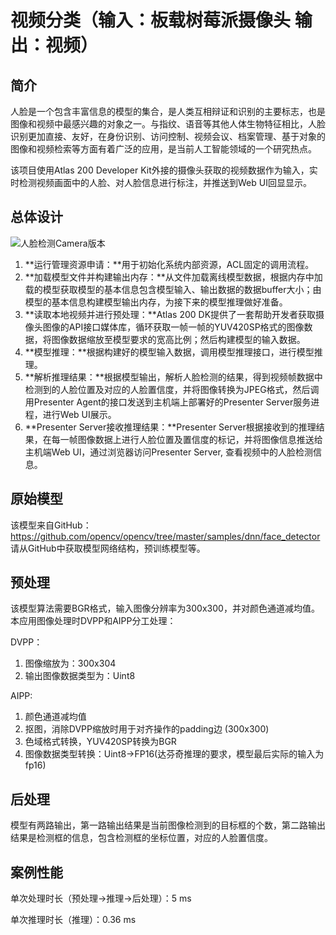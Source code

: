 # 视频分类（输入：板载树莓派摄像头 输出：视频）

## 简介

人脸是一个包含丰富信息的模型的集合，是人类互相辩证和识别的主要标志，也是图像和视频中最感兴趣的对象之一。与指纹、语音等其他人体生物特征相比，人脸识别更加直接、友好，在身份识别、访问控制、视频会议、档案管理、基于对象的图像和视频检索等方面有着广泛的应用，是当前人工智能领域的一个研究热点。


该项目使用Atlas 200 Developer Kit外接的摄像头获取的视频数据作为输入，实时检测视频画面中的人脸、对人脸信息进行标注，并推送到Web UI回显显示。

## 总体设计

![人脸检测Camera版本](C:\Users\Ly\Pictures\人脸检测Camera版本.png)



1. **运行管理资源申请：**用于初始化系统内部资源，ACL固定的调用流程。
2. **加载模型文件并构建输出内存：**从文件加载离线模型数据，根据内存中加载的模型获取模型的基本信息包含模型输入、输出数据的数据buffer大小；由模型的基本信息构建模型输出内存，为接下来的模型推理做好准备。
3. **读取本地视频并进行预处理：**Atlas 200 DK提供了一套帮助开发者获取摄像头图像的API接口媒体库，循环获取一帧一帧的YUV420SP格式的图像数据，将图像数据缩放至模型要求的宽高比例；然后构建模型的输入数据。
4. **模型推理：**根据构建好的模型输入数据，调用模型推理接口，进行模型推理。
5. **解析推理结果：**根据模型输出，解析人脸检测的结果，得到视频帧数据中检测到的人脸位置及对应的人脸置信度，并将图像转换为JPEG格式，然后调用Presenter Agent的接口发送到主机端上部署好的Presenter Server服务进程，进行Web UI展示。
6. **Presenter Server接收推理结果：**Presenter Server根据接收到的推理结果，在每一帧图像数据上进行人脸位置及置信度的标记，并将图像信息推送给主机端Web Ul，通过浏览器访问Presenter Server, 查看视频中的人脸检测信息。

## 原始模型

该模型来自GitHub：https://github.com/opencv/opencv/tree/master/samples/dnn/face_detector 请从GitHub中获取模型网络结构，预训练模型等。

## 预处理

该模型算法需要BGR格式，输入图像分辨率为300x300，并对颜色通道减均值。本应用图像处理时DVPP和AIPP分工处理：

DVPP：

1. 图像缩放为：300x304
3. 输出图像数据类型为：Uint8

AIPP:

1. 颜色通道减均值
2. 抠图，消除DVPP缩放时用于对齐操作的padding边 (300x300)
3. 色域格式转换，YUV420SP转换为BGR
4. 图像数据类型转换：Uint8->FP16(达芬奇推理的要求，模型最后实际的输入为fp16)

## 后处理

模型有两路输出，第一路输出结果是当前图像检测到的目标框的个数，第二路输出结果是检测框的信息，包含检测框的坐标位置，对应的人脸置信度。

## 案例性能

单次处理时长（预处理->推理->后处理）：5 ms

单次推理时长（推理）：0.36 ms


